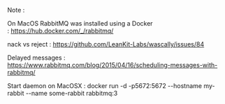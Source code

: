 Note :

On MacOS RabbitMQ was installed using a Docker : https://hub.docker.com/_/rabbitmq/

nack vs reject : https://github.com/LeanKit-Labs/wascally/issues/84

Delayed messages : https://www.rabbitmq.com/blog/2015/04/16/scheduling-messages-with-rabbitmq/


Start daemon on MacOSX :
docker run -d -p5672:5672 --hostname my-rabbit --name some-rabbit rabbitmq:3
